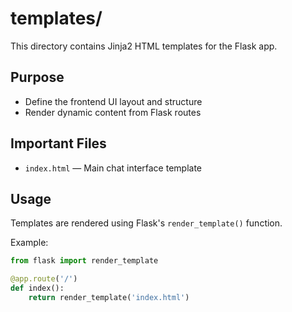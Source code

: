 # templates/

This directory contains Jinja2 HTML templates for the Flask app.

## Purpose

- Define the frontend UI layout and structure
- Render dynamic content from Flask routes

## Important Files

- `index.html` — Main chat interface template

## Usage

Templates are rendered using Flask's `render_template()` function.

Example:

```python
from flask import render_template

@app.route('/')
def index():
    return render_template('index.html')
